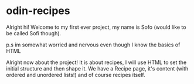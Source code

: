 # odin-recipes
Alright hi! Welcome to my first ever project, my name is Sofo (would like to be called Sofi though).

p.s im somewhat worried and nervous even though I know the basics of HTML

Alright now about the project! It is about recipes, I will use HTML to set the initial structure and then shape it. 
We have a Recipe page, it's content (with ordered and unordered lists!) and of course recipes itself.